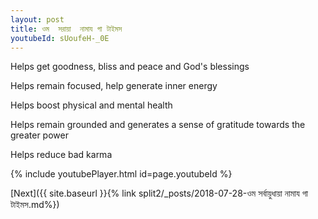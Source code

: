 ```yaml
---
layout: post
title: ওম  সরায়া  নামায গা টাইমস
youtubeId: sUoufeH-_0E
---
```

 
 
Helps get goodness, bliss and peace and God's blessings
 
Helps remain focused, help generate inner energy 
 
Helps boost physical and mental health 
 
Helps remain grounded and generates a sense of gratitude towards the greater power 
 
Helps reduce bad karma
 
 
 
 


{% include youtubePlayer.html id=page.youtubeId %}
 
[Next]({{ site.baseurl }}{% link  split2/_posts/2018-07-28-ওম সর্বায়ুধায়া নামায গা টাইমস.md%})
 
